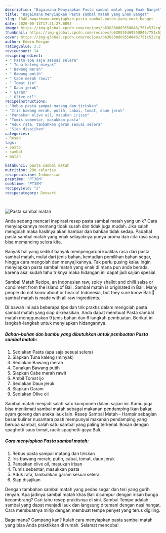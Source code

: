 ```yaml
---
description: "Bagaimana Menyiapkan Pasta sambal matah yang Enak Banget"
title: "Bagaimana Menyiapkan Pasta sambal matah yang Enak Banget"
slug: 1348-bagaimana-menyiapkan-pasta-sambal-matah-yang-enak-banget
date: 2020-05-13T17:21:27.689Z
image: https://img-global.cpcdn.com/recipes/b638830d69550846/751x532cq70/pasta-sambal-matah-foto-resep-utama.jpg
thumbnail: https://img-global.cpcdn.com/recipes/b638830d69550846/751x532cq70/pasta-sambal-matah-foto-resep-utama.jpg
cover: https://img-global.cpcdn.com/recipes/b638830d69550846/751x532cq70/pasta-sambal-matah-foto-resep-utama.jpg
author: Edwin Morgan
ratingvalue: 3.3
reviewcount: 14
recipeingredient:
- " Pasta apa saja sesuai selera"
- " Tuna kaleng minyak"
- " Bawang merah"
- " Bawang putih"
- " Cabe merah rawit"
- " Tomat ijo"
- " Daun jeruk"
- " Garam"
- " Olive oil"
recipeinstructions:
- "Rebus pasta sampai matang dan tiriskan"
- "Iris bawang merah, putih, cabai, tomat, daun jeruk"
- "Panaskan olive oil, masukan irisan"
- "Tumis sebentar, masukkan pasta"
- "Aduk rata, tambahkan garam sesuai selera"
- "Siap disajikan"
categories:
- Resep
tags:
- pasta
- sambal
- matah

katakunci: pasta sambal matah 
nutrition: 290 calories
recipecuisine: Indonesian
preptime: "PT36M"
cooktime: "PT35M"
recipeyield: "2"
recipecategory: Dessert

---
```



![Pasta sambal matah](https://img-global.cpcdn.com/recipes/b638830d69550846/751x532cq70/pasta-sambal-matah-foto-resep-utama.jpg)

Anda sedang mencari inspirasi resep pasta sambal matah yang unik? Cara menyiapkannya memang tidak susah dan tidak juga mudah. Jika salah mengolah maka hasilnya akan hambar dan bahkan tidak sedap. Padahal pasta sambal matah yang enak selayaknya punya aroma dan cita rasa yang bisa memancing selera kita.

Banyak hal yang sedikit banyak mempengaruhi kualitas rasa dari pasta sambal matah, mulai dari jenis bahan, kemudian pemilihan bahan segar, hingga cara mengolah dan menyajikannya. Tak perlu pusing kalau ingin menyiapkan pasta sambal matah yang enak di mana pun anda berada, karena asal sudah tahu triknya maka hidangan ini dapat jadi sajian spesial.

Sambal Matah Recipe, an Indonesian raw, spicy shallot and chilli salsa or condiment from the island of Bali. Sambal matah is originated in Bali. Many people do not know about or hear of Indonesia, but they sure know Bali 🙂 sambal matah is made with all raw ingredients.


Di bawah ini ada beberapa tips dan trik praktis dalam mengolah pasta sambal matah yang siap dikreasikan. Anda dapat membuat Pasta sambal matah menggunakan 9 jenis bahan dan 6 langkah pembuatan. Berikut ini langkah-langkah untuk menyiapkan hidangannya.

<!--inarticleads1-->

##### Bahan-bahan dan bumbu yang dibutuhkan untuk pembuatan Pasta sambal matah:

1. Sediakan  Pasta (apa saja sesuai selera)
1. Siapkan  Tuna kaleng (minyak)
1. Sediakan  Bawang merah
1. Gunakan  Bawang putih
1. Siapkan  Cabe merah rawit
1. Ambil  Tomat ijo
1. Sediakan  Daun jeruk
1. Siapkan  Garam
1. Sediakan  Olive oil


Sambal matah menjadi salah satu komponen dalam sajian ini. Kamu juga bisa menikmati sambal matah sebagai makanan pendamping ikan bakar, ayam goreng dan aneka lauk lain. Resep Sambal Matah - Hampir sebagian besar kuliner nusantara pasti mempunyai makanan pendamping yang berupa sambal, salah satu sambal yang paling terkenal. Bosan dengan spaghetti saus tomat, racik spaghetti gaya Bali. 

<!--inarticleads2-->

##### Cara menyiapkan Pasta sambal matah:

1. Rebus pasta sampai matang dan tiriskan
1. Iris bawang merah, putih, cabai, tomat, daun jeruk
1. Panaskan olive oil, masukan irisan
1. Tumis sebentar, masukkan pasta
1. Aduk rata, tambahkan garam sesuai selera
1. Siap disajikan


Dengan tambahan sambal matah yang pedas segar dan teri yang gurih renyah. Apa jadinya sambal matah khas Bali dicampur dengan irisan bunga kecombrang? Cari tahu resep praktisnya di sini. Sambal Tempe adalah sambal yang dapat menjadi lauk dan langsung ditemani dengan nasi hangat. Cara membuatnya mirip dengan membuat tempe penyet yang terus digiling. 

Bagaimana? Gampang kan? Itulah cara menyiapkan pasta sambal matah yang bisa Anda praktikkan di rumah. Selamat mencoba!
